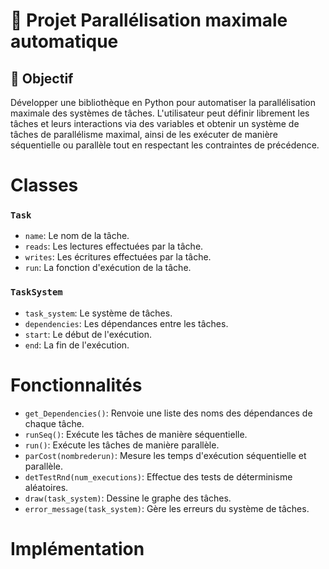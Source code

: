 # 🌟 Projet Parallélisation maximale automatique

## 💫 Objectif

Développer une bibliothèque en Python pour automatiser la parallélisation maximale des systèmes de tâches. L'utilisateur peut définir librement les tâches et leurs interactions via des variables et obtenir un système de tâches de parallélisme maximal, ainsi de les exécuter de manière séquentielle ou parallèle tout en respectant les contraintes de précédence. 

# Classes

### `Task`

- `name`: Le nom de la tâche.
- `reads`: Les lectures effectuées par la tâche.
- `writes`: Les écritures effectuées par la tâche.
- `run`: La fonction d'exécution de la tâche.

### `TaskSystem`

- `task_system`: Le système de tâches.
- `dependencies`: Les dépendances entre les tâches.
- `start`: Le début de l'exécution.
- `end`: La fin de l'exécution.

# Fonctionnalités

- `get_Dependencies()`: Renvoie une liste des noms des dépendances de chaque tâche.
- `runSeq()`: Exécute les tâches de manière séquentielle.
- `run()`: Exécute les tâches de manière parallèle.
- `parCost(nombrederun)`: Mesure les temps d'exécution séquentielle et parallèle.
- `detTestRnd(num_executions)`: Effectue des tests de déterminisme aléatoires.
- `draw(task_system)`: Dessine le graphe des tâches.
- `error_message(task_system)`: Gère les erreurs du système de tâches.

# Implémentation

 

